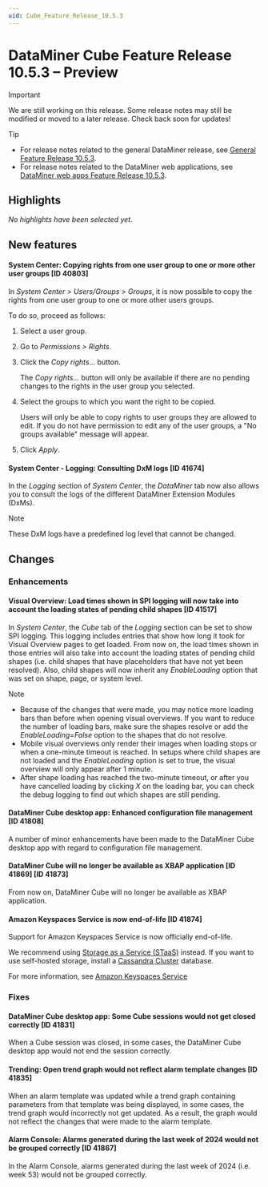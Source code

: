```yaml
---
uid: Cube_Feature_Release_10.5.3
---
```


# DataMiner Cube Feature Release 10.5.3 – Preview

> [!IMPORTANT]
> We are still working on this release. Some release notes may still be modified or moved to a later release. Check back soon for updates!

> [!TIP]
>
> - For release notes related to the general DataMiner release, see [General Feature Release 10.5.3](xref:General_Feature_Release_10.5.3).
> - For release notes related to the DataMiner web applications, see [DataMiner web apps Feature Release 10.5.3](xref:Web_apps_Feature_Release_10.5.3).

## Highlights

*No highlights have been selected yet.*

## New features

#### System Center: Copying rights from one user group to one or more other user groups [ID 40803]

<!-- MR 10.4.0 [CU12] / 10.5.0 [CU0] - FR 10.5.3 -->

In *System Center > Users/Groups > Groups*, it is now possible to copy the rights from one user group to one or more other users groups.

To do so, proceed as follows:

1. Select a user group.
1. Go to *Permissions > Rights*.
1. Click the *Copy rights...* button.

   The *Copy rights...* button will only be available if there are no pending changes to the rights in the user group you selected.

1. Select the groups to which you want the right to be copied.

   Users will only be able to copy rights to user groups they are allowed to edit. If you do not have permission to edit any of the user groups, a "No groups available" message will appear.

1. Click *Apply*.

#### System Center - Logging: Consulting DxM logs [ID 41674]

<!-- MR 10.4.0 [CU12] / 10.5.0 [CU0] - FR 10.5.3 -->

In the *Logging* section of *System Center*, the *DataMiner* tab now also allows you to consult the logs of the different DataMiner Extension Modules (DxMs).

> [!NOTE]
> These DxM logs have a predefined log level that cannot be changed.

## Changes

### Enhancements

#### Visual Overview: Load times shown in SPI logging will now take into account the loading states of pending child shapes [ID 41517]

<!-- MR 10.4.0 [CU12] / 10.5.0 [CU0] - FR 10.5.3 -->

In *System Center*, the *Cube* tab of the *Logging* section can be set to show SPI logging. This logging includes entries that show how long it took for Visual Overview pages to get loaded. From now on, the load times shown in those entries will also take into account the loading states of pending child shapes (i.e. child shapes that have placeholders that have not yet been resolved). Also, child shapes will now inherit any *EnableLoading* option that was set on shape, page, or system level.

> [!NOTE]
>
> - Because of the changes that were made, you may notice more loading bars than before when opening visual overviews. If you want to reduce the number of loading bars, make sure the shapes resolve or add the *EnableLoading=False* option to the shapes that do not resolve.
> - Mobile visual overviews only render their images when loading stops or when a one-minute timeout is reached. In setups where child shapes are not loaded and the *EnableLoading* option is set to true, the visual overview will only appear after 1 minute.
> - After shape loading has reached the two-minute timeout, or after you have cancelled loading by clicking *X* on the loading bar, you can check the debug logging to find out which shapes are still pending.

#### DataMiner Cube desktop app: Enhanced configuration file management [ID 41808]

<!-- MR 10.4.0 [CU12] / 10.5.0 [CU0] - FR 10.5.3 -->

A number of minor enhancements have been made to the DataMiner Cube desktop app with regard to configuration file management.

#### DataMiner Cube will no longer be available as XBAP application [ID 41869] [ID 41873]

<!-- MR 10.4.0 [CU12] / 10.5.0 [CU0] - FR 10.5.3 -->

From now on, DataMiner Cube will no longer be available as XBAP application.

#### Amazon Keyspaces Service is now end-of-life [ID 41874]

<!-- MR 10.4.0 [CU12] / 10.5.0 [CU0] - FR 10.5.3 -->

Support for Amazon Keyspaces Service is now officially end-of-life.

We recommend using [Storage as a Service (STaaS)](xref:STaaS) instead. If you want to use self-hosted storage, install a [Cassandra Cluster](xref:Cassandra_database) database.

For more information, see [Amazon Keyspaces Service](xref:Amazon_Keyspaces_Service)

### Fixes

#### DataMiner Cube desktop app: Some Cube sessions would not get closed correctly [ID 41831]

<!-- MR 10.4.0 [CU12] / 10.5.0 [CU0] - FR 10.5.3 -->

When a Cube session was closed, in some cases, the DataMiner Cube desktop app would not end the session correctly.

#### Trending: Open trend graph would not reflect alarm template changes [ID 41835]

<!-- MR 10.4.0 [CU12] / 10.5.0 [CU0] - FR 10.5.3 -->

When an alarm template was updated while a trend graph containing parameters from that template was being displayed, in some cases, the trend graph would incorrectly not get updated. As a result, the graph would not reflect the changes that were made to the alarm template.

#### Alarm Console: Alarms generated during the last week of 2024 would not be grouped correctly [ID 41867]

<!-- MR 10.4.0 [CU12] / 10.5.0 [CU0] - FR 10.5.3 -->

In the Alarm Console, alarms generated during the last week of 2024 (i.e. week 53) would not be grouped correctly.
